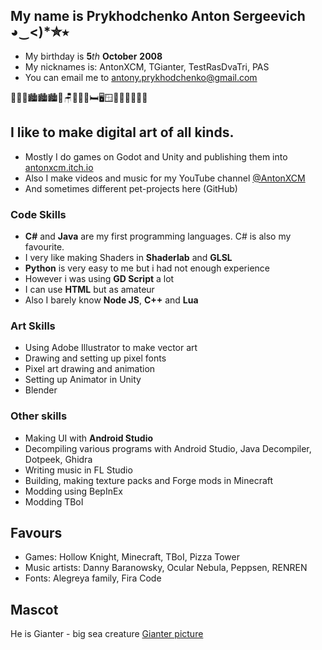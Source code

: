 ## My name is Prykhodchenko Anton Sergeevich ◕‿<)*✮⭒
- My birthday is **5**_th_ **October** **2008** 
- My nicknames is: AntonXCM, TGianter, TestRasDvaTri, PAS 
- You can email me to [antony.prykhodchenko@gmail.com](mailto:antony.prykhodchenko@gmail.com)

🌇🌇🌇🏙️🏙️🏙️🧱🪑🎂🚽🚪🛏️🖥️🪟🌆🌆🌆🌃🌃🌃
## I like to make digital art of all kinds. 
- Mostly I do games on Godot and Unity and publishing them into [antonxcm.itch.io](https://antonxcm.itch.io)
- Also I make videos and music for my YouTube channel [@AntonXCM](https://YouTube.com/@AntonXCM)
- And sometimes different pet-projects here (GitHub) 
### Code Skills
- **C#** and **Java** are my first programming languages. C# is also my favourite.
- I very like making Shaders in **Shaderlab** and **GLSL**
- **Python** is very easy to me but i had not enough experience
- However i was using **GD Script** a lot
- I can use **HTML** but as amateur
- Also I barely know **Node JS**, **C++** and **Lua**
### Art Skills
- Using Adobe Illustrator to make vector art
- Drawing and setting up pixel fonts
- Pixel art drawing and animation
- Setting up Animator in Unity
- Blender
### Other skills
- Making UI with **Android Studio**
- Decompiling various programs with Android Studio, Java Decompiler, Dotpeek, Ghidra
- Writing music in FL Studio
- Building, making texture packs and Forge mods in Minecraft
- Modding using BepInEx
- Modding TBoI
## Favours
- Games: Hollow Knight, Minecraft, TBoI, Pizza Tower
- Music artists: Danny Baranowsky, Ocular Nebula, Peppsen, RENREN
- Fonts: Alegreya family, Fira Code
## Mascot
He is Gianter - big sea creature
[Gianter picture](https://github.com/AntonXCM/gianter-pictures/blob/main/gianter.gif?raw=true)